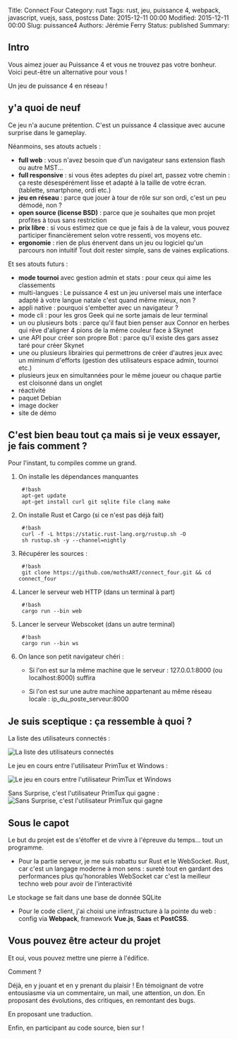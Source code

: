 Title: Connect Four
Category: rust
Tags: rust, jeu, puissance 4, webpack, javascript, vuejs, sass, postcss 
Date: 2015-12-11 00:00
Modified: 2015-12-11 00:00
Slug: puissance4
Authors: Jérémie Ferry
Status: published
Summary:

## Intro

Vous aimez jouer au Puissance 4 et vous ne trouvez pas votre bonheur.
Voici peut-être un alternative pour vous !

Un jeu de puissance 4 en réseau !

## y'a quoi de neuf

Ce jeu n'a aucune prétention. C'est un puissance 4 classique avec aucune surprise dans le gameplay.

Néanmoins, ses atouts actuels :

- **full web** : vous n'avez besoin que d'un navigateur sans extension flash ou autre MST...
- **full responsive** : si vous êtes adeptes du pixel art, passez votre chemin : 
ça reste désespérément lisse et adapté à la taille de votre écran. (tablette, smartphone, ordi etc.)
- **jeu en réseau** : parce que jouer à tour de rôle sur son ordi, c'est un peu démodé, non ?
- **open source (license BSD)** : parce que je souhaites que mon projet profites à tous sans restriction
- **prix libre** : si vous estimez que ce que je fais à de la valeur, vous pouvez participer financièrement selon votre ressenti, vos moyens etc.
- **ergonomie** : rien de plus énervent dans un jeu ou logiciel qu'un parcours non intuitif
Tout doit rester simple, sans de vaines explications.

Et ses atouts futurs :

- **mode tournoi** avec gestion admin et stats : pour ceux qui aime les classements
- multi-langues : Le puissance 4 est un jeu universel mais une interface adapté à votre langue natale c'est quand même mieux, non ?
- appli native : pourquoi s'embetter avec un navigateur ?
- mode cli : pour les gros Geek qui ne sorte jamais de leur terminal
- un ou plusieurs bots : parce qu'il faut bien penser aux Connor en herbes qui rêve d'aligner 4 pions de la même couleur face à Skynet
- une API pour créer son propre Bot : parce qu'il existe des gars assez taré pour créer Skynet
- une ou plusieurs librairies qui permettrons de créer d'autres jeux avec un miminum d'efforts (gestion des utilisateurs espace admin, tournoi etc.)
- plusieurs jeux en simultannées pour le même joueur ou chaque partie est cloisonné dans un onglet
- réactivité
- paquet Debian
- image docker
- site de démo

## C'est bien beau tout ça mais si je veux essayer, je fais comment ?

Pour l'instant, tu compiles comme un grand.

1. On installe les dépendances manquantes

        #!bash
        apt-get update
        apt-get install curl git sqlite file clang make
 
2. On installe Rust et Cargo (si ce n'est pas déjà fait)

        #!bash
        curl -f -L https://static.rust-lang.org/rustup.sh -O
        sh rustup.sh -y --channel=nightly

3. Récupérer les sources :

        #!bash
        git clone https://github.com/mothsART/connect_four.git && cd connect_four

4. Lancer le serveur web HTTP (dans un terminal à part)

        #!bash
        cargo run --bin web

5. Lancer le serveur Webscoket (dans un autre terminal)

        #!bash
        cargo run --bin ws

6. On lance son petit navigateur chéri :

    * Si l'on est sur la même machine que le serveur : 127.0.0.1:8000 (ou localhost:8000) suffira
    
    * Si l'on est sur une autre machine appartenant au même réseau locale : ip_du_poste_serveur:8000

## Je suis sceptique : ça ressemble à quoi ?

La liste des utilisateurs connectés :

![La liste des utilisateurs connectés](static/images/connect_four/user_list.png)

Le jeu en cours entre l'utilisateur PrimTux et Windows :

![Le jeu en cours entre l'utilisateur PrimTux et Windows](static/images/connect_four/game_in_progress.png)

Sans Surprise, c'est l'utilisateur PrimTux qui gagne : 
![Sans Surprise, c'est l'utilisateur PrimTux qui gagne](static/images/connect_four/win.png)

## Sous le capot

Le but du projet est de s'étoffer et de vivre à l'épreuve du temps... tout un programme.

* Pour la partie serveur, je me suis rabattu sur Rust et le WebSocket.
Rust, car c'est un langage moderne à mon sens : sureté tout en gardant des performances plus qu'honorables
WebSocket car c'est la meilleur techno web pour avoir de l'interactivité 

Le stockage se fait dans une base de donnée SQLite

* Pour le code client, j'ai choisi une infrastructure à la pointe du web : config via **Webpack**, framework **Vue.js**, **Saas** et **PostCSS**.

## Vous pouvez être acteur du projet

Et oui, vous pouvez mettre une pierre à l'édifice.

Comment ? 

Déjà, en y jouant et en y prenant du plaisir !
En témoignant de votre entousiasme via un commentaire, un mail, une attention, un don.
En proposant des évolutions, des critiques, en remontant des bugs.

En proposant une traduction.

Enfin, en participant au code source, bien sur !

